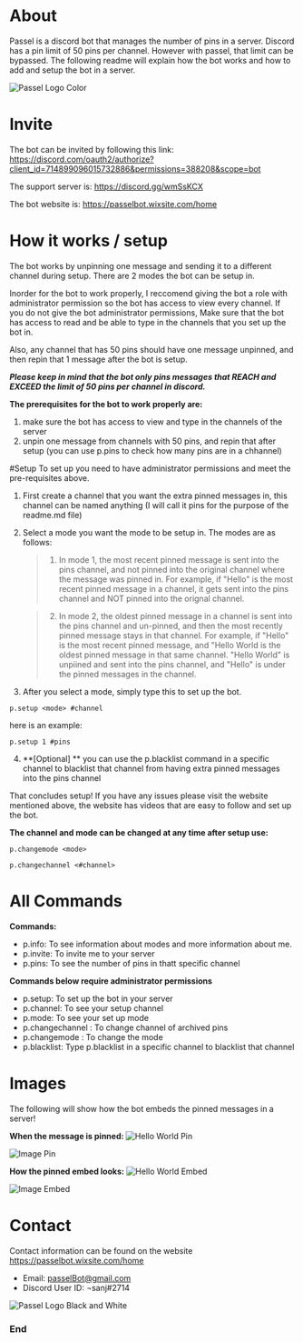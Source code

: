 # About
Passel is a discord bot that manages the number of pins in a server. Discord has a pin limit of 50 pins per channel. However with passel, that limit can be bypassed. The following readme will explain how the bot works and how to add and setup the bot in a server.

![Passel Logo Color](https://github.com/sanjana0109/PasselBot/blob/master/PasselColorSmall.png)

# Invite
The bot can be invited by following this link: https://discord.com/oauth2/authorize?client_id=714899096015732886&permissions=388208&scope=bot 

The support server is: https://discord.gg/wmSsKCX 

The bot website is: https://passelbot.wixsite.com/home

# How it works / setup
The bot works by unpinning one message and sending it to a different channel during setup. There are 2 modes the bot can be setup in. 

Inorder for the bot to work properly, I reccomend giving the bot a role with administrator permission so the bot has access to view every channel. If you do not give the bot administrator permissions, Make sure that the bot has access to read and be able to type in the channels that you set up the bot in.

Also, any channel that has 50 pins should have one message unpinned, and then repin that 1 message after the bot is setup.

***Please keep in mind that the bot only pins messages that REACH and EXCEED the limit of 50 pins per channel in discord.***

**The prerequisites for the bot to work properly are:**
1. make sure the bot has access to view and type in the channels of the server
2. unpin one message from channels with 50 pins, and repin that after setup (you can use p.pins to check how many pins are in a chhannel)

#Setup
To set up you need to have administrator permissions and meet the pre-requisites above.

1. First create a channel that you want the extra pinned messages in, this channel can be named anything (I will call it pins for the purpose of the readme.md file)

2. Select a mode you want the mode to be setup in. The modes are as follows:

	> 1. In mode 1, the most recent pinned message is sent into the pins channel, and not pinned into the original channel where the message was pinned in. For example, if "Hello" is the most recent pinned message in a channel, it gets sent into the pins channel and NOT pinned into the orignal channel.

	> 2. In mode 2, the oldest pinned message in a channel is sent into the pins channel and un-pinned, and then the most recently pinned message stays in that channel. For example, if "Hello" is the most recent pinned message, and "Hello World is the oldest pinned message in that same channel. "Hello World" is unpiined and sent into the pins channel, and "Hello" is under the pinned messages in the channel.

3. After you select a mode, simply type this to set up the bot. 

```p.setup <mode> #channel```

here is an example:

```p.setup 1 #pins```


4. **[Optional] ** you can use the p.blacklist command in a specific channel to blacklist that channel from having extra pinned messages into the pins channel

That concludes setup! If you have any issues please visit the website mentioned above, the website has videos that are easy to follow and set up the bot.

**The channel and mode can be changed at any time after setup use:**

```p.changemode <mode>```

```p.changechannel <#channel>```


# All Commands
**Commands:**
- p.info: To see information about modes and more information about me.
- p.invite: To invite me to your server
- p.pins: To see the number of pins in thatt specific channel

**Commands below require administrator permissions**
- p.setup: To set up the bot in your server
- p.channel: To see your setup channel
- p.mode: To see your set up mode
- p.changechannel <channel>: To change channel of archived pins
- p.changemode <mode>: To change the mode
- p.blacklist: Type p.blacklist in a specific channel to blacklist that channel

# Images
The following will show how the bot embeds the pinned messages in a server!

**When the message is pinned:**
![Hello World Pin](https://github.com/sanjana0109/PasselBot/blob/master/HelloWorldPin.png)

![Image Pin](https://github.com/sanjana0109/PasselBot/blob/master/ImagePin.png)

**How the pinned embed looks:**
![Hello World Embed](https://github.com/sanjana0109/PasselBot/blob/master/HelloWorldEmbed.png)

![Image Embed](https://github.com/sanjana0109/PasselBot/blob/master/ImageEmbed.png)

# Contact
Contact information can be found on the website https://passelbot.wixsite.com/home
- Email: passelBot@gmail.com
- Discord User ID: ¬sanj#2714

![Passel Logo Black and White](https://github.com/sanjana0109/PasselBot/blob/master/PasselBandWSmall.png)

### End
